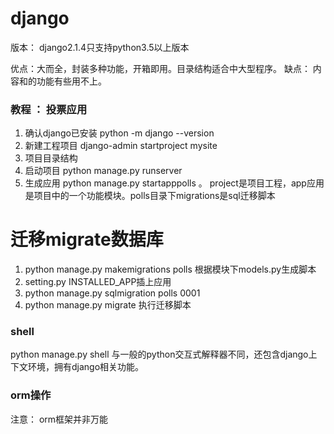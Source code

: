 django
===

版本： django2.1.4只支持python3.5以上版本

优点：大而全，封装多种功能，开箱即用。目录结构适合中大型程序。
缺点： 内容和的功能有些用不上。

### 教程 ： 投票应用
1. 确认django已安装  python -m django --version
2. 新建工程项目 django-admin startproject mysite
3. 项目目录结构
4. 启动项目 python manage.py runserver
5. 生成应用 python manage.py startapppolls   。 project是项目工程，app应用是项目中的一个功能模块。polls目录下migrations是sql迁移脚本


# 迁移migrate数据库
1. python manage.py makemigrations polls 根据模块下models.py生成脚本
2. setting.py INSTALLED_APP插上应用
3. python manage.py sqlmigration polls 0001
4. python manage.py migrate 执行迁移脚本

### shell
python manage.py shell  与一般的python交互式解释器不同，还包含django上下文环境，拥有django相关功能。


### orm操作





注意： orm框架并非万能
